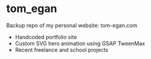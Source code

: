 # tom_egan

Backup repo of my personal website: tom-egan.com

- Handcoded portfolio site
- Custom SVG hero animation using GSAP TweenMax
- Recent freelance and school projects
